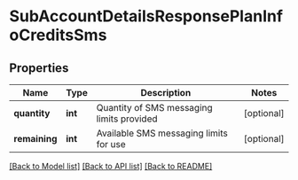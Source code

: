 # SubAccountDetailsResponsePlanInfoCreditsSms

## Properties
Name | Type | Description | Notes
------------ | ------------- | ------------- | -------------
**quantity** | **int** | Quantity of SMS messaging limits provided | [optional] 
**remaining** | **int** | Available SMS messaging limits for use | [optional] 

[[Back to Model list]](../README.md#documentation-for-models) [[Back to API list]](../README.md#documentation-for-api-endpoints) [[Back to README]](../README.md)


